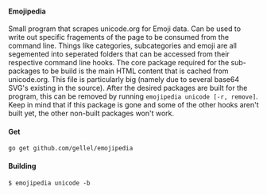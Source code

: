 #### Emojipedia

Small program that scrapes unicode.org for Emoji data. Can be used to write out specific fragements of the page to be consumed from the command line. Things like categories, subcategories and emoji are all segemented into seperated folders that can be accessed from their respective command line hooks. The core package required for the sub-packages to be build is the main HTML content that is cached from unicode.org. This file is particularly big (namely due to several base64 SVG's existing in the source). After the desired packages are built for the program, this can be removed by running `emojipedia unicode [-r, remove]`. Keep in mind that if this package is gone and some of the other hooks aren't built yet, the other non-built packages won't work.

#### Get

`go get github.com/gellel/emojipedia`

#### Building

`$ emojipedia unicode -b`
